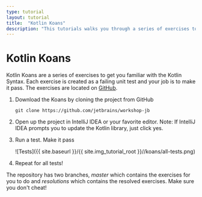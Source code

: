```yaml
---
type: tutorial
layout: tutorial
title:  "Kotlin Koans"
description: "This tutorials walks you through a series of exercises to get familiar with Kotlin"
---
```


# Kotlin Koans

Kotlin Koans are a series of exercises to get you familiar with the Kotlin Syntax. Each exercise is created as a failing unit test and your job is to make it pass.
The exercises are located on [GitHub](https://github.com/jetbrains/workshop-jb).

1. Download the Koans by cloning the project from GitHub

    ```
    git clone https://github.com/jetbrains/workshop-jb
    ```

2. Open up the project in IntelliJ IDEA or your favorite editor. Note: If IntelliJ IDEA prompts you to update the Kotlin library, just click yes. 

3. Run a test. Make it pass

    ![Tests]({{ site.baseurl }}/{{ site.img_tutorial_root }}//koans/all-tests.png)

4. Repeat for all tests!


The repository has two branches, *master* which contains the exercises for you to do and *resolutions* which contains the resolved exercises. Make sure you don't cheat!


